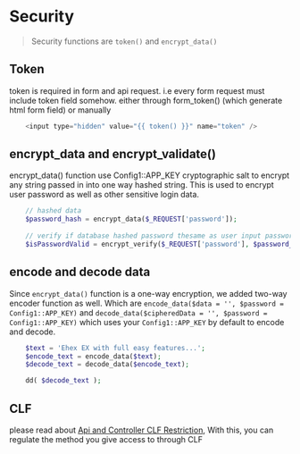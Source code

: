 # Security
> Security functions are  ```token()``` and ```encrypt_data()```

## Token
token is required in form and api request. i.e every form request must include token field somehow.
either through form_token() (which generate html form field) or manually 
```php
    <input type="hidden" value="{{ token() }}" name="token" /> 
```
          
## encrypt_data and encrypt_validate()
encrypt_data() function use Config1::APP_KEY cryptographic salt to encrypt any string passed in into one way hashed string. This is used to encrypt user password as well as other sensitive login data.
```php
    // hashed data
    $password_hash = encrypt_data($_REQUEST['password']);
    
    // verify if database hashed password thesame as user input password
    $isPasswordValid = encrypt_verify($_REQUEST['password'], $password_hash);
```



## encode and decode data
Since ```encrypt_data()``` function is a one-way encryption, we added two-way encoder function as well.
Which are  ```encode_data($data = '', $password = Config1::APP_KEY)``` and ```decode_data($cipheredData = '', $password = Config1::APP_KEY)``` which uses your ```Config1::APP_KEY```   by default to encode and decode. 

```php 
    $text = 'Ehex EX with full easy features...';
    $encode_text = encode_data($text);
    $decode_text = decode_data($encode_text);

    dd( $decode_text );
```


## CLF
please read about [Api and Controller CLF Restriction](Api%20and%20Controller%20Call.md), With this, you can regulate the method you give access to through CLF 
